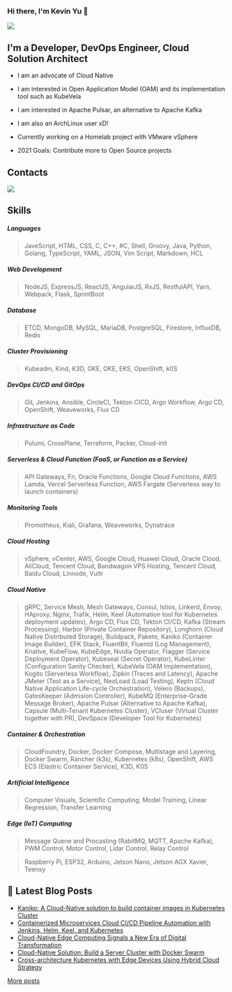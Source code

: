 ### Hi there, I'm Kevin Yu 👋

[![](https://img.shields.io/badge/www.hikariai.net-up-brightegreen?style=for-the-badge)](https://hikariai.net)

## I'm a Developer, DevOps Engineer, Cloud Solution Architect

- I am an advocate of Cloud Native

- I am interested in Open Application Model (OAM) and its implementation tool such as KubeVela

- I am interested in Apache Pulsar, an alternative to Apache Kafka

- I am also an ArchLinux user xD!

- Currently working on a Homelab project with VMware vSphere

- 2021 Goals: Contribute more to Open Source projects

## Contacts

[![](https://img.shields.io/badge/www.hikariai.net-up-brightegreen?style=for-the-badge)](https://link.hikariai.net)

## Skills

##### Languages

> JaveScript, HTML, CSS, C, C++, #C, Shell, Groovy, Java, Python, Golang, TypeScript, YAML, JSON, Vim Script, Markdown, HCL

##### Web Development

> NodeJS, ExpressJS, ReactJS, AngularJS, RxJS, RestfulAPI, Yarn, Webpack, Flask, SprintBoot

##### Database

> ETCD, MongoDB, MySQL, MariaDB, PostgreSQL, Firestore, InfluxDB, Redis

##### Cluster Provisioning

> Kubeadm, Kind, K3D, GKE, OKE, EKS, OpenShift, k0S

##### DevOps CI/CD and GitOps

> Git, Jenkins, Ansible, CircleCI, Tekton CICD, Argo Workflow, Argo CD, OpenShift, Weaveworks, Flux CD

##### Infrastructure as Code

> Pulumi, CrossPlane, Terraform, Packer, Cloud-init

##### Serverless & Cloud Function (FaaS, or Function as a Service)

> API Gateways, Fn, Oracle Functions, Google Cloud Functions, AWS Lamda, Vercel Serverless Function, AWS Fargate (Serverless way to launch containers)

##### Monitoring Tools

> Promotheus, Kiali, Grafana, Weaveworks, Dynatrace

##### Cloud Hosting

> vSphere, vCenter, AWS, Google Cloud, Huawei Cloud, Oracle Cloud, AliCloud, Tencent Cloud, Bandwagon VPS Hosting, Tencent Cloud, Baidu Cloud, Linnode, Vultr

##### Cloud Native

> gRPC, Service Mesh, Mesh Gateways, Consul, Istios, Linkerd, Envoy, HAproxy, Nginx, Trafik, Helm, Keel (Automation tool for Kubernetes deployment updates), Argo CD, Flux CD, Tekton CI/CD, Kafka (Stream Processing), Harbor (Private Container Repository), Longhorn (Cloud Native Distributed Storage), Buildpack, Paketo, Kaniko (Container Image Builder), EFK Stack, FluentBit, Fluentd (Log Management), Knative, KubeFlow, KubeEdge, Nvidia Operator, Flagger (Service Deployment Operator), Kubeseal (Secret Operator), KubeLinter (Configuration Sanity Checker), KubeVela (OAM Implementation), Kogito (Serverless Workflow), Zipkin (Traces and Latency), Apache JMeter (Test as a Service), NeoLoad (Load Testing), Keptn (Cloud Native Application Life-cycle Orchestration), Velero (Backups), GatesKeeper (Admision Controller), KubeMQ (Enterprise-Grade Message Broker), Apache Pulsar (Alternative to Apache Kafka), Capsule (Multi-Tenant Kubernetes Cluster), VCluser (Virtual Cluster together with PR), DevSpace (Developer Tool for Kubernetes)

##### Container & Orchestration

> CloudFoundry, Docker, Docker Compose, Multistage and Layering, Docker Swarm, Rancher (k3s), Kubernetes (k8s), OpenShift, AWS ECS (Elastric Container Service), K3D, K0S

##### Artificial Intelligence

> Computer Visuals, Scientific Computing, Model Training, Linear Regression, Transfer Learning

##### Edge (IoT) Computing

> Message Quene and Procasting (RabitMQ, MQTT, Apache Kafka), PWM Control, Motor Control, Lidar Control, Relay Control

> Raspberry Pi, ESP32, Arduino, Jetson Nano, Jetson AGX Xavier, Teensy

## 📕  Latest Blog Posts

<!-- BLOG-POST-LIST:START -->
- [Kaniko: A Cloud-Native solution to build container images in Kubernetes Cluster](https://hikariai.net/blog/22-kaniko-a-cloud-native-solution-to-build-container-images-in-kubernetes-cluster)
- [Containerized Microservices Cloud CI/CD Pipeline Automation with Jenkins, Helm, Keel, and Kubernetes](https://hikariai.net/blog/21-containerized-microservices-cloud-cicd-pipeline-automation/)
- [Cloud-Native Edge Computing Signals a New Era of Digital Transformation](https://hikariai.net/blog/20-cloud-native-edge-computing-signals-a-new-era-of-digital-transformation/)
- [Cloud-Native Solution: Build a Server Cluster with Docker Swarm](https://hikariai.net/blog/19-cloud-native-solution-build-a-server-cluster-with-docker-swarm/)
- [Cross-architecture Kubernetes with Edge Devices Using Hybrid Cloud Strategy](https://hikariai.net/blog/18-cross-architecture-kubernetes-with-edge-devices-using-hybrid-cloud-strategy/)
<!-- BLOG-POST-LIST:END -->

<u>[More posts](https://hikariai.net)</u>








